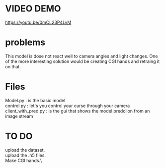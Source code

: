 # VIDEO DEMO
https://youtu.be/0mCL23P4LvM


# problems
This model is dose not react well to camera angles and light changes. One of the more interesting solution would be creating CGI hands and retraing it on that.

# Files
Model.py : is the basic model\
control.py : let's you control your curse through your camera\
client_with_pred.py : is the gui that shows the model predciion from an image stream

# TO DO
upload the dataset.\
upload the .h5 files.\
Make CGI hands.\
